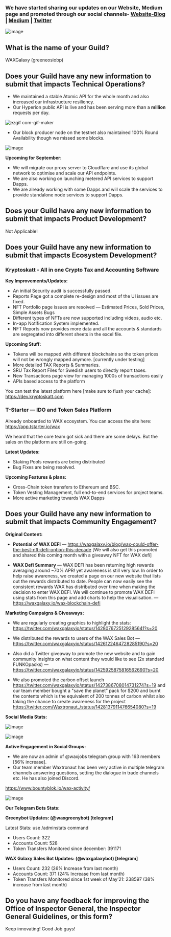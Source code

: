 ### We have started sharing our updates on our Website, Medium page and promoted through our social channels- [**Website-Blog**](https://waxgalaxy.io/blog/wax-galaxy-august-updates) | [**Medium**](https://medium.com/waxgalaxy/wax-galaxy-august-updates-f73eb3c0ff3 "Medium") | [**Twitter**](https://twitter.com/waxgalaxyio/status/1429384975972028418?s=20 "Twitter")

![image](https://user-images.githubusercontent.com/15923938/130356328-3db0c245-29fd-44f1-8438-8cd1a9082118.png)


## What is the name of your Guild?

WAXGalaxy (greeneosiobp)

## Does your Guild have any new information to submit that impacts Technical Operations?

- We maintained a stable Atomic API for the whole month and also increased our infrastructure resiliency.
- Our Hyperion public API  is live and has been serving more than a **million** requests per day.

![ezgif com-gif-maker](https://user-images.githubusercontent.com/15923938/130356611-344859e1-deff-4570-a0dd-664482ad02ad.gif)

- Our block producer node on the testnet also maintained 100% Round Availability though we missed some blocks.

![image](https://user-images.githubusercontent.com/15923938/130356674-803e79c6-44aa-4128-916c-a95452e9aab9.png)

**Upcoming for September:**

- We will migrate our proxy server to Cloudflare and use its global network to optimise and scale our API endpoints.
- We are also working on launching metered API services to support Dapps.
- We are already working with some Dapps and will scale the services to provide standalone node services to support Dapps.


## Does your Guild have any new information to submit that impacts Product Development?

Not Applicable!

## Does your Guild have any new information to submit that impacts Ecosystem Development?

### Kryptoskatt - All in one Crypto Tax and Accounting Software
**Key Improvements/Updates:**
- An initial Security audit is successfully passed.
- Reports Page got a complete re-design and most of the UI issues are fixed.
- NFT Portfolio page issues are resolved — Estimated Prices, Sold Prices, Simple Assets Bugs
- Different types of NFTs are now supported including videos, audio etc.
- In-app Notification System implemented.
- NFT Reports now provides more data and all the accounts & standards are segregated into different sheets in the excel file.

**Upcoming Stuff:**
- Tokens will be mapped with different blockchains so the token prices will not be wrongly mapped anymore. [currently under testing]
- More detailed TAX Reports & Summaries.
- SRU Tax Report Files for Swedish users to directly report taxes.
- New Transactions page view for managing 1000s of transactions easily
- APIs based access to the platform

You can test the latest platform here [make sure to flush your cache]: https://dev.kryptoskatt.com

### T-Starter — IDO and Token Sales Platform
Already onboarded to WAX ecosystem. You can access the site here: https://app.tstarter.io/wax

We heard that the core team got sick and there are some delays. But the sales on the platform are still on-going.

**Latest Updates:**
- Staking Pools rewards are being distributed
- Bug Fixes are being resolved.

**Upcoming Features & plans:**
- Cross-Chain token transfers to Ethereum and BSC.
- Token Vesting Management, full end-to-end services for project teams.
- More active marketing towards WAX Dapps

## Does your Guild have any new information to submit that impacts Community Engagement?

**Original Content:**

- **Potential of WAX DEFI** — https://waxgalaxy.io/blog/wax-could-offer-the-best-nft-defi-option-this-decade [We will also get this promoted and shared this coming month with a giveaway NFT for WAX defi]

- **WAX Defi Summary** — WAX DEFI has been returning high rewards averaging around ~70% APR! yet awareness is still very low. In order to help raise awareness, we created a page on our new website that lists out the rewards distributed to date. People can now easily see the consistent rewards WAX has distributed over time when making the decision to enter WAX DEFI. We will continue to promote WAX DEFI using stats from this page and add charts to help the visualisation. — https://waxgalaxy.io/wax-blockchain-defi

**Marketing Campaigns & Giveaways:**

- We are regularly creating graphics to highlight the stats: https://twitter.com/waxgalaxyio/status/1428076725129285641?s=20

- We distributed the rewards to users of the WAX Sales Bot — https://twitter.com/waxgalaxyio/status/1426122464728285190?s=20

- Also did a Twitter giveaway to promote the new website and to gain community insights on what content they would like to see (2x standard FUNKOpacks) — https://twitter.com/waxgalaxyio/status/1425925875816562690?s=20

- We also promoted the carbon offset launch https://twitter.com/waxgalaxyio/status/1427386708014731274?s=19 and our team member bought a "save the planet” pack for $200 and burnt the contents which is the equivalent of 200 tonnes of carbon whilst also taking the chance to create awareness for the project https://twitter.com/Waxtronaut_/status/1428137911476654080?s=19

**Social Media Stats:**

![image](https://user-images.githubusercontent.com/15923938/130357810-2be5de25-1881-4377-9c43-dcb3f847edcd.png)

![image](https://user-images.githubusercontent.com/15923938/130357827-89b8200d-9055-4271-9b57-431697a9d36b.png)


**Active Engagement in Social Groups:**

- We are now an admin of @waxjobs telegram group with 163 members [56% increase].
- Our team member Waxtronaut has been very active in multiple telegram channels answering questions, setting the dialogue in trade channels etc. He has also joined Discord.

https://www.bountyblok.io/wax-activity/

![image](https://user-images.githubusercontent.com/15923938/130357860-1e291a06-952a-435c-abdc-e1dfe57b643a.png)

**Our Telegram Bots Stats:**

**Greenybot Updates: (@waxgreenybot) [telegram]**

Latest Stats: use /adminstats command
- Users Count: 322
- Accounts Count: 528
- Token Transfers Monitored since december: 391171

**WAX Galaxy Sales Bot Updates: (@waxgalaxybot) [telegram]**

- Users Count: 232 (26% Increase from last month)
- Accounts Count: 371 (24% Increase from last month)
- Token Transfers Monitored since 1st week of May’21: 238597 (38% increase from last month)


## Do you have any feedback for improving the Office of Inspector General, the Inspector General Guidelines, or this form?

Keep innovating! Good Job guys!

